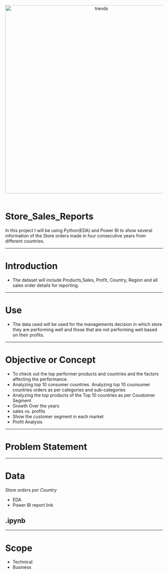 <center><img src= "https://www.roberthilllaw.com/wp-content/uploads/sites/1101645/2013/08/big-box-store.jpg" alt ="trends" style='width:600px;'></center><br>

# Store_Sales_Reports #

In this project I will be using Python(EDA) and Power BI to show several information of the Store orders made in four consecutive years from different countries.

---

# Introduction #

* The dataset will include Products,Sales, Profit, Country, Region and all sales order details for reporting.

---
# Use #

* The data used will be used for the managements decision in which store they are performing well and those that are not performing well based on their profits.

---

# Objective or Concept #

* To check out the top performer products and countries and the factors affecting the performance. 
* Analyzing top 10 consumer countries. Analyzing top 10 counsumer countries orders as per categories and sub-categories
* Analyzing the top products of the Top 10 countries as per Coustomer Segment
* Growth Over the years
* sales vs. profits
* Show the customer segment in each market
* Profit Analysis

---
# Problem Statement #


---

# Data #

_Store orders per Country_
  * EDA
  * Power BI report link


## .ipynb





---
# Scope #

* Technical
* Business

